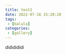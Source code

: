 ```yaml
---
title: test2
date: 2022-07-16 15:28:20
tags:
 - [balala]
categories:
 - [gallery]
---
```


dididididi
